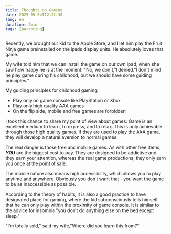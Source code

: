 ```yaml
---
title: Thoughts on Gaming
date: 2025-05-04T12:37:30
lang: en
duration: 2min
tags: [parenting]
---
```


Recently, we brought our kid to the Apple Store, and I let him play the Fruit Ninja game preinstalled on the ipads display units. He absolutely loves that game.

My wife told him that we can install the game on our own ipad, when she saw how happy he is at the moment. "No, we don't,"I denied."I don't mind he play game during his childhood, but we should have some guiding principles."

My guiding principles for childhood gaming:

- Play only on game console like PlayStation or Xbox
- Play only high quality AAA games
- On the flip side, mobile and free games are forbidden

I took this chance to share my point of view about games: Game is an excellent medium to learn, to express, and to relax. This is only achievable through those high quality games. If they are used to play the AAA game, they will develop a natural aversion to normal games.

The real danger is those free and mobile games. As with other free items, **_YOU_** are the biggest cost to pay. They are designed to be addictive and they earn your attention, whereas the real game productions, they only earn you once at the point of sale.

The mobile nature also means high accessibility, which allows you to play anytime and anywhere. Obviously you don't want that - you want the game to be as inaccessible as possible.

According to the theory of habits, it is also a good practice to have designated place for gaming, where the kid subconsciously tells himself that he can only play within the proximity of game console. It is similar to the advice for insomnia "you don't do anything else on the bed except sleep."

"I'm totally sold," said my wife,"Where did you learn this from?"
